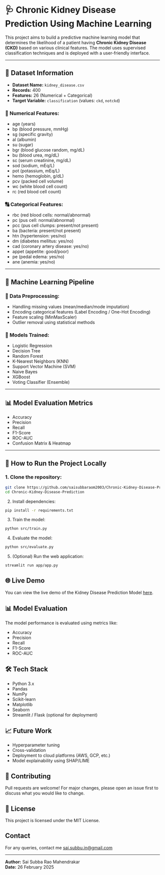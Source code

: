 # 🩺 Chronic Kidney Disease Prediction Using Machine Learning

This project aims to build a predictive machine learning model that determines the likelihood of a patient having **Chronic Kidney Disease (CKD)** based on various clinical features. The model uses supervised classification techniques and is deployed with a user-friendly interface.

---

## 📂 Dataset Information

- **Dataset Name:** `kidney_disease.csv`  
- **Records:** 400  
- **Features:** 26 (Numerical + Categorical)  
- **Target Variable:** `classification` (values: `ckd`, `notckd`)

### 🔢 Numerical Features:
- age (years)
- bp (blood pressure, mmHg)
- sg (specific gravity)
- al (albumin)
- su (sugar)
- bgr (blood glucose random, mg/dL)
- bu (blood urea, mg/dL)
- sc (serum creatinine, mg/dL)
- sod (sodium, mEq/L)
- pot (potassium, mEq/L)
- hemo (hemoglobin, g/dL)
- pcv (packed cell volume)
- wc (white blood cell count)
- rc (red blood cell count)

### 🔠 Categorical Features:
- rbc (red blood cells: normal/abnormal)
- pc (pus cell: normal/abnormal)
- pcc (pus cell clumps: present/not present)
- ba (bacteria: present/not present)
- htn (hypertension: yes/no)
- dm (diabetes mellitus: yes/no)
- cad (coronary artery disease: yes/no)
- appet (appetite: good/poor)
- pe (pedal edema: yes/no)
- ane (anemia: yes/no)

---

## 🧪 Machine Learning Pipeline

### 🔧 Data Preprocessing:
- Handling missing values (mean/median/mode imputation)
- Encoding categorical features (Label Encoding / One-Hot Encoding)
- Feature scaling (MinMaxScaler)
- Outlier removal using statistical methods

### 🧠 Models Trained:
- Logistic Regression  
- Decision Tree  
- Random Forest  
- K-Nearest Neighbors (KNN)  
- Support Vector Machine (SVM)  
- Naive Bayes  
- XGBoost  
- Voting Classifier (Ensemble)

---

## 📊 Model Evaluation Metrics
- Accuracy  
- Precision  
- Recall  
- F1-Score  
- ROC-AUC  
- Confusion Matrix & Heatmap

---

## 🚀 How to Run the Project Locally

### 1. Clone the repository:
```bash
git clone https://github.com/saisubbaraom2003/Chronic-Kidney-Disease-Prediction.git
cd Chronic-Kidney-Disease-Prediction
```
2. Install dependencies:
```bash
pip install -r requirements.txt
```
3. Train the model:
```bash
python src/train.py
```
4. Evaluate the model:
```bash
python src/evaluate.py
```
5. (Optional) Run the web application:
```bash
streamlit run app/app.py
```
## 🌐 Live Demo

You can view the live demo of the Kidney Disease Prediction Model [here](https://ckd-a17m.onrender.com).

## 📊 Model Evaluation

The model performance is evaluated using metrics like:

-   Accuracy
-   Precision
-   Recall
-   F1-Score
-   ROC-AUC

## 🛠️ Tech Stack

-   Python 3.x
-   Pandas
-   NumPy
-   Scikit-learn
-   Matplotlib
-   Seaborn
-   Streamlit / Flask (optional for deployment)

## 📈 Future Work

-   Hyperparameter tuning
-   Cross-validation
-   Deployment to cloud platforms (AWS, GCP, etc.)
-   Model explainability using SHAP/LIME

## 🤝 Contributing

Pull requests are welcome! For major changes, please open an issue first to discuss what you would like to change.

## 📄 License

This project is licensed under the MIT License.

## Contact
For any queries, contact me sai.subbu.in@gmail.com

---
**Author:** Sai Subba Rao Mahendrakar  
**Date:** 26 February 2025  
